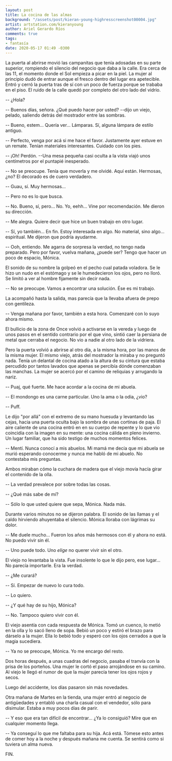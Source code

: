 ```yaml
---
layout: post
title: La cocina de las almas
background: "/assets/post/kieran-young-highresscreenshot00004.jpg"
artist: artstation.com/kieranyoung
author: Ariel Gerardo Ríos
comments: true
tags:
- fantasía
date: 2020-05-17 01:49 -0300
---
```

La puerta al abrirse movió las campanitas que tenía adosadas en su parte
superior, rompiendo el silencio del negocio que daba a la calle. Era cerca de
las 11, el momento donde el Sol empieza a picar en la piel. La mujer al
principio dudó de entrar aunque el fresco dentro del lugar era apetecible.
Entró y cerró la puerta tras de sí con un poco de fuerza porque se trababa en
el piso. El ruido de la calle quedó por completo del otro lado del vidrio.

-- ¿Hola?

-- Buenos días, señora. ¿Qué puedo hacer por usted? --dijo un viejo, pelado,
saliendo detrás del mostrador entre las sombras.

-- Bueno, estem... Quería ver... Lámparas. Sí, alguna lámpara de estilo
antiguo.

-- Perfecto, venga por acá si me hace el favor. Justamente ayer estuve en un
remate. Tenían materiales interesantes. Cuidado con los pies.

-- ¡Oh! Perdón. --Una mesa pequeña casi oculta a la vista viajó unos
centímetros por el puntapié inesperado.

-- No se preocupe. Tenía que moverla y me olvidé. Aquí están. Hermosas, ¿no? El
decorado es de cuero verdadero.

-- Guau, sí. Muy hermosas...

-- Pero no es lo que busca.

-- No. Bueno, sí, pero... No. Yo, eehh... Vine por recomendación. Me dieron su
dirección.

-- Me alegra. Quiere decir que hice un buen trabajo en otro lugar.

-- Sí, yo también... En fin. Estoy interesada en algo. No material, sino algo...
espiritual. Me dijeron que podría ayudarme.

-- Ooh, entiendo. Me agarra de sorpresa la verdad, no tengo nada preparado. Pero
por favor, vuelva mañana, ¿puede ser? Tengo que hacer un poco de espacio,
Mónica.

El sonido de su nombre la golpeó en el pecho cual patada voladora. Se le hizo
un nudo en el estómago y se le humedecieron los ojos, pero no lloró. Se limitó
a ver al hombre fijamente sin decir nada.

-- No se preocupe. Vamos a encontrar una solución. Ése es mi trabajo.

La acompañó hasta la salida, mas parecía que la llevaba afuera de prepo con
gentileza.

-- Venga mañana por favor, también a esta hora. Comenzaré con lo suyo ahora
mismo.

El bullicio de la zona de Once volvió a activarse en la vereda y luego de unos
pasos en el sentido contrario por el que vino, sintió caer la persiana de metal
que cerraba el negocio. No vio a nadie al otro lado de la vidriera.

Pero la puerta volvió a abrirse al otro día, a la misma hora, por las manos de
la misma mujer. El mismo viejo, atrás del mostrador la miraba y no preguntó
nada. Tenía un delantal de cocina atado a la altura de su cintura que estaba
percudido por tantos lavados que apenas se percibía dónde comenzaban las
manchas. La mujer se acercó por el camino de reliquias y arrugando la nariz.

-- Puaj, qué fuerte. Me hace acordar a la cocina de mi abuela.

-- El mondongo es una carne particular. Uno la ama o la odia, ¿vio?

-- Puff.

Le dijo "por allá" con el extremo de su mano huesuda y levantando las cejas,
hacia una puerta oculta bajo la sombra de unas cortinas de paja. El aire
caliente de una cocina entró en en su cuerpo de repente y lo que vio coincidía
con la imagen en su mente: una cocina cálida en pleno invierno. Un lugar
familiar, que ha sido testigo de muchos momentos felices.

-- Mentí. Nunca conocí a mis abuelos. Mi mamá me decía que mi abuela se murió
esperando conocerme y nunca me habló de mi abuelo. No contestaba mis preguntas.

Ambos miraban cómo la cuchara de madera que el viejo movía hacía girar el
contenido de la olla.

-- La verdad prevalece por sobre todas las cosas.

-- ¿Qué más sabe de mí?

-- Sólo lo que usted quiere que sepa, Mónica. Nada más.

Durante varios minutos no se dijeron palabra. El sonido de las llamas y el caldo
hirviendo ahuyentaba el silencio. Mónica lloraba con lágrimas su dolor.

-- Me duele mucho... Fueron los años más hermosos con él y ahora no está. No
puedo vivir sin él.

-- Uno puede todo. Uno _elige_ no querer vivir sin el otro.

El viejo no levantaba la vista. Fue insolente lo que le dijo pero, ese lugar...
No parecía importarle. Era la verdad.

-- ¿Me curará?

-- Sí. Empezar de nuevo lo cura todo.

-- Lo quiero.

-- ¿Y qué hay de su hijo, Mónica?

-- No. Tampoco quiero vivir con él.

El viejo asentía con cada respuesta de Mónica. Tomó un cuenco, lo metió en la
olla y lo sacó lleno de sopa. Bebió un poco y estiró el brazo para dárselo a
la mujer. Ella lo bebió todo y esperó con los ojos cerrados a que la magia
sucediera.

-- Ya no se preocupe, Mónica. Yo me encargo del resto.

Dos horas después, a unas cuadras del negocio, pasaba el tranvía con la prisa de
los porteños. Una mujer le cortó el paso arrojándose en su camino. Al viejo le
llegó el rumor de que la mujer parecía tener los ojos rojos y secos.

Luego del accidente, los días pasaron sin más novedades.

Otra mañana de Martes en la tienda, una mujer entró al negocio de antigüedades y
entabló una charla casual con el vendedor, sólo para disimular. Estaba a muy
pocos días de parir.

-- Y eso que era tan difícil de encontrar... ¿Ya lo consiguió? Mire que en
cualquier momento llega.

-- Ya conseguí lo que me faltaba para su hija. Acá está. Tómese esto antes de
comer hoy a la noche y después mañana me cuenta. Se sentirá como si tuviera un
alma nueva.

FIN.
